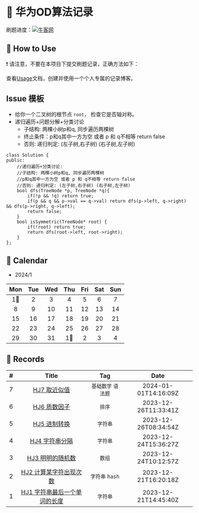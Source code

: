 # 📝 华为OD算法记录

刷题进度：[![牛客网](https://img.shields.io/github/issues/sumulige/huawei-od?style=flat&label=%F0%9F%8C%B8%20牛客网%20Record&labelColor=%20%236DB9EF&color=%23FF90BC&link=https%3A%2F%2Fgithub.com%2Fsumulige%2Fhuawei-od
)](https://github.com/sumulige/huawei-od)

## 🎄 How to Use

❗ 请注意，不要在本项目下提交刷题记录，正确方法如下：

查看[Usage](Usage.md)文档，创建并使用一个个人专属的记录博客。

##  Issue 模板

-   给你一个二叉树的根节点 `root`， 检查它是否轴对称。
-   递归遍历+问题分解+分类讨论
    -   子结构: 两棵小树p和q, 同步遍历两棵树
    -   终止条件：p和q其中一方为空 或者 p 和 q不相等 return false
    -   否则: 递归判定: (左子树,右子树) (右子树,左子树)
```
class Solution {
public:
    //递归遍历+分类讨论:
    //子结构: 两棵小树p和q, 同步遍历两棵树
    //p和q其中一方为空 或者 p 和 q不相等 return false
    //否则: 递归判定: (左子树,右子树) (右子树,左子树)
    bool dfs(TreeNode *p, TreeNode *q){
        if(!p && !q) return true;
        if(p && q && p->val == q->val) return dfs(p->left, q->right) && dfs(p->right, q->left);
        return false;
    }
    bool isSymmetric(TreeNode* root) {
        if(!root) return true;
        return dfs(root->left, root->right);
    }
};
```

## 🎯 Calendar


* 2024/1

|Mon|Tue|Wed|Thu|Fri|Sat|Sun|
|:-:|:-:|:-:|:-:|:-:|:-:|:-:|
|1🌟|2|3|4|5|6|7|
|8|9|10|11|12|13|14|
|15|16|17|18|19|20|21|
|22|23|24|25|26|27|28|
|29|30|31|1🌟|2|3|4|


## 🍃 Records

|#|Title|Tag|Date|
|:-:|:-:|:-:|:-:|
|7|[HJ7 取近似值](https://github.com/sumulige/huawei-od/issues/7)|`基础数学` `语法题`|2024-01-01T14:16:09Z|
|6|[HJ6 质数因子](https://github.com/sumulige/huawei-od/issues/6)|`排序`|2023-12-26T11:33:41Z|
|5|[HJ5 进制转换](https://github.com/sumulige/huawei-od/issues/5)|`字符串`|2023-12-26T08:34:54Z|
|4|[HJ4 字符串分隔](https://github.com/sumulige/huawei-od/issues/4)|`字符串`|2023-12-24T15:36:27Z|
|3|[HJ3 明明的随机数](https://github.com/sumulige/huawei-od/issues/3)|`数组`|2023-12-24T10:12:57Z|
|2|[HJ2 计算某字符出现次数](https://github.com/sumulige/huawei-od/issues/2)|`字符串` `hash`|2023-12-21T16:20:18Z|
|1|[HJ1 字符串最后一个单词的长度](https://github.com/sumulige/huawei-od/issues/1)|`字符串`|2023-12-21T14:45:40Z|
